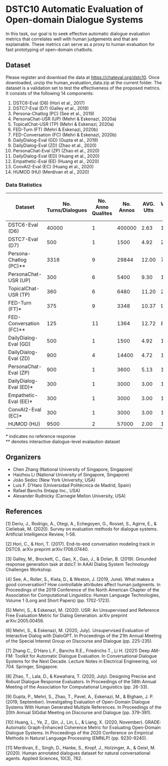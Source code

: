# DSTC10 Automatic Evaluation of Open-domain Dialogue Systems

In this task, our goal is to seek effective automatic dialogue evaluation metrics that correlates well with human judgements and that are explainable. These metrics can serve as a proxy to human evaluation for fast prototyping of open-domain chatbots.

## Dataset
Please register and download the data at https://chateval.org/dstc10. Once downloaded, unzip the human_evaluation_data.zip at the current folder. 
The dataset is a validation set to test the effectiveness of the proposed metrics. It consists of the following 14 components:

1. DSTC6-Eval (D6) (Hori et al., 2017)
2. DSTC7-Eval (D7) (Galley et al., 2019)
3. Persona-Chatlog (PC) (See et al., 2019)
4. PersonaChat-USR (UP) (Mehri & Eskenazi, 2020a)
5. TopicalChat-USR (TP) (Mehri & Eskenazi, 2020a)
6. FED-Turn (FT) (Mehri & Eskenazi, 2020b)
7. FED-Conversation (FC) (Mehri & Eskenazi, 2020b)
8. DailyDialog-Eval (GD) (Gupta et al., 2019)
9. DailyDialog-Eval (ZD) (Zhao et al., 2020)
10. PersonaChat-Eval (ZP) (Zhao et al., 2020)
11. DailyDialog-Eval (ED) (Huang et al., 2020)
12. Empathetic-Eval (EE) (Huang et al., 2020)
13. ConvAI2-Eval (EC)  (Huang et al., 2020)
14. HUMOD (HU) (Merdivan et al., 2020)

### Data Statistics

| Dataset                | No. Turns/Dialogues  |    No. Anno Qualites       |      No. Annos          |     AVG. Utts          |     AVG. Words per Utts          |          
|----------------------- |-------------------   |----------------------------|-------------------------|------------------------|----------------------------------|
| DSTC6-Eval (D6)        | 40000                |    1                       |      400000             |     2.63               |     12.36                        |
| DSTC7-Eval (D7)        | 500                  |    1                       |      1500               |     4.92               |     20.18                        |
| Persona-Chatlog (PC)** | 3316                 |    9                       |      29844              |     12.00              |     7.59                         |
| PersonaChat-USR (UP)   | 300                  |    6                       |      5400               |     9.30               |     11.87                        |
| TopicalChat-USR (TP)   | 360                  |    6                       |      6480               |     11.20              |     23.14                        |
| FED-Turn (FT)*         | 375                  |    9                       |      3348               |     10.37              |     9.70                         |
| FED-Conversation (FC)**| 125                  |    11                      |      1364               |     12.72              |     8.70                         |
| DailyDialog-Eval (GD)  | 500                  |    1                       |      1500               |     4.92               |     12.36                        |
| DailyDialog-Eval (ZD)  | 900                  |    4                       |      14400              |     4.72               |     13.39                        |
| PersonaChat-Eval (ZP)  | 900                  |    1                       |      3600               |     5.13               |     12.77                        |
| DailyDialog-Eval (ED)* | 300                  |    1                       |      3000               |     3.00               |     12.25                        |
| Empathetic-Eval (EE)*  | 300                  |    1                       |      3000               |     3.00               |     14.86                        |
| ConvAI2-Eval (EC)*     | 300                  |    1                       |      3000               |     3.00               |     11.89                        |
| HUMOD (HU)             | 9500                 |    2                       |      57000              |     2.00               |     14.51                        |

\* indicates no reference response <br />
\*\* denotes interactive dialogue-level evalaution dataset 

## Organizers
- Chen Zhang (National University of Singapore, Singapore)
- Haizhou Li (National University of Singapore, Singapore)
- João Sedoc (New York University, USA)
- Luis F. D'Haro (Universidad Politécnica de Madrid, Spain)
- Rafael Banchs (Intapp Inc., USA)
- Alexander Rudnicky (Carnegie Mellon University, USA)

## References
  <p>[1] Deriu, J., Rodrigo, A., Otegi, A., Echegoyen, G., Rosset, S., Agirre, E., & Cieliebak, M. (2020). Survey on evaluation methods for dialogue systems. Artificial Intelligence Review, 1-56.</p>
  <p>[2] Hori, C., & Hori, T. (2017). End-to-end conversation modeling track in DSTC6. arXiv preprint arXiv:1706.07440.</p>
  <p>[3] Galley, M., Brockett, C., Gao, X., Gao, J., & Dolan, B. (2019). Grounded response generation task at dstc7. In AAAI Dialog System Technology Challenges Workshop.</p>
  <p>[4] See, A., Roller, S., Kiela, D., & Weston, J. (2019, June). What makes a good conversation? How controllable attributes affect human judgments. In Proceedings of the 2019 Conference of the North American Chapter of the Association for Computational Linguistics: Human Language Technologies, Volume 1 (Long and Short Papers) (pp. 1702-1723).</p>
  <p>[5] Mehri, S., & Eskenazi, M. (2020). USR: An Unsupervised and Reference Free Evaluation Metric for Dialog Generation. arXiv preprint arXiv:2005.00456.</p>
  <p>[6] Mehri, S., & Eskenazi, M. (2020, July). Unsupervised Evaluation of Interactive Dialog with DialoGPT. In Proceedings of the 21th Annual Meeting of the Special Interest Group on Discourse and Dialogue (pp. 225-235).</p>
  <p>[7] Zhang C., D’Haro L.F., Banchs R.E., Friedrichs T., Li H. (2021) Deep AM-FM: Toolkit for Automatic Dialogue Evaluation. In Conversational Dialogue Systems for the Next Decade. Lecture Notes in Electrical Engineering, vol 704. Springer, Singapore.</p>
  <p>[8] Zhao, T., Lala, D., & Kawahara, T. (2020, July). Designing Precise and Robust Dialogue Response Evaluators. In Proceedings of the 58th Annual Meeting of the Association for Computational Linguistics (pp. 26-33).</p>
  <p>[9] Gupta, P., Mehri, S., Zhao, T., Pavel, A., Eskenazi, M., & Bigham, J. P. (2019, September). Investigating Evaluation of Open-Domain Dialogue Systems With Human Generated Multiple References. In Proceedings of the 20th Annual SIGdial Meeting on Discourse and Dialogue (pp. 379-391).</p>
  <p>[10] Huang, L., Ye, Z., Qin, J., Lin, L., & Liang, X. (2020, November). GRADE: Automatic Graph-Enhanced Coherence Metric for Evaluating Open-Domain Dialogue Systems. In Proceedings of the 2020 Conference on Empirical Methods in Natural Language Processing (EMNLP) (pp. 9230-9240).</p>
  <p>[11] Merdivan, E., Singh, D., Hanke, S., Kropf, J., Holzinger, A., & Geist, M. (2020). Human annotated dialogues dataset for natural conversational agents. Applied Sciences, 10(3), 762.</p>
  <p>&nbsp;</p>
